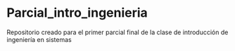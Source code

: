 # Parcial_intro_ingenieria
 Repositorio creado para el primer parcial final de la clase de introducción de ingeniería en sistemas

